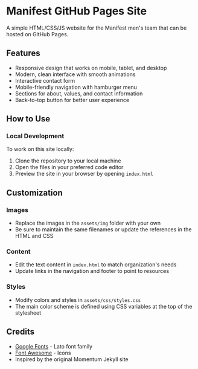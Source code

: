 # Manifest GitHub Pages Site

A simple HTML/CSS/JS website for the Manifest men's team that can be hosted on GitHub Pages.

## Features

- Responsive design that works on mobile, tablet, and desktop
- Modern, clean interface with smooth animations
- Interactive contact form
- Mobile-friendly navigation with hamburger menu
- Sections for about, values, and contact information
- Back-to-top button for better user experience

## How to Use

### Local Development

To work on this site locally:

1. Clone the repository to your local machine
2. Open the files in your preferred code editor
3. Preview the site in your browser by opening `index.html`

## Customization

### Images

- Replace the images in the `assets/img` folder with your own
- Be sure to maintain the same filenames or update the references in the HTML and CSS

### Content

- Edit the text content in `index.html` to match organization's needs
- Update links in the navigation and footer to point to resources

### Styles

- Modify colors and styles in `assets/css/styles.css`
- The main color scheme is defined using CSS variables at the top of the stylesheet

## Credits

- [Google Fonts](https://fonts.google.com/) - Lato font family
- [Font Awesome](https://fontawesome.com/) - Icons
- Inspired by the original Momentum Jekyll site